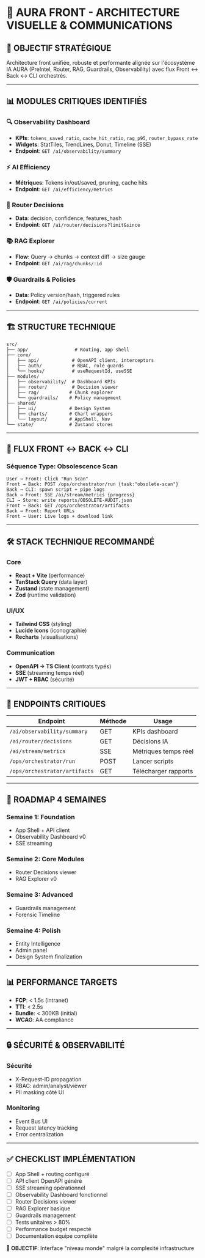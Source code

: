# 🎨 AURA FRONT - ARCHITECTURE VISUELLE & COMMUNICATIONS

## 🎯 **OBJECTIF STRATÉGIQUE**
Architecture front unifiée, robuste et performante alignée sur l'écosystème IA AURA (PreIntel, Router, RAG, Guardrails, Observability) avec flux Front ↔ Back ↔ CLI orchestrés.

---

## 📊 **MODULES CRITIQUES IDENTIFIÉS**

### **🔍 Observability Dashboard**
- **KPIs**: `tokens_saved_ratio`, `cache_hit_ratio`, `rag_p95`, `router_bypass_rate`
- **Widgets**: StatTiles, TrendLines, Donut, Timeline (SSE)
- **Endpoint**: `GET /ai/observability/summary`

### **⚡ AI Efficiency**  
- **Métriques**: Tokens in/out/saved, pruning, cache hits
- **Endpoint**: `GET /ai/efficiency/metrics`

### **🧠 Router Decisions**
- **Data**: decision, confidence, features_hash
- **Endpoint**: `GET /ai/router/decisions?limit&since`

### **📚 RAG Explorer**
- **Flow**: Query → chunks → context diff → size gauge
- **Endpoint**: `GET /ai/rag/chunks/:id`

### **🛡️ Guardrails & Policies**
- **Data**: Policy version/hash, triggered rules
- **Endpoint**: `GET /ai/policies/current`

---

## 🏗️ **STRUCTURE TECHNIQUE**

```
src/
├── app/                 # Routing, app shell
├── core/
│   ├── api/            # OpenAPI client, interceptors
│   ├── auth/           # RBAC, role guards  
│   └── hooks/          # useRequestId, useSSE
├── modules/
│   ├── observability/  # Dashboard KPIs
│   ├── router/         # Decision viewer
│   ├── rag/           # Chunk explorer
│   └── guardrails/    # Policy management
├── shared/
│   ├── ui/            # Design System
│   ├── charts/        # Chart wrappers
│   └── layout/        # AppShell, Nav
└── state/             # Zustand stores
```

---

## 🔄 **FLUX FRONT ↔ BACK ↔ CLI**

### **Séquence Type: Obsolescence Scan**
```
User → Front: Click "Run Scan"
Front → Back: POST /ops/orchestrator/run {task:"obsolete-scan"}
Back → CLI: spawn script + pipe logs
Back → Front: SSE /ai/stream/metrics {progress}
CLI → Store: write reports/OBSOLETE-AUDIT.json
Front → Back: GET /ops/orchestrator/artifacts
Back → Front: Report URLs
Front → User: Live logs + download link
```

---

## 🛠️ **STACK TECHNIQUE RECOMMANDÉ**

### **Core**
- **React + Vite** (performance)
- **TanStack Query** (data layer)
- **Zustand** (state management)
- **Zod** (runtime validation)

### **UI/UX**
- **Tailwind CSS** (styling)
- **Lucide Icons** (iconographie)
- **Recharts** (visualisations)

### **Communication**
- **OpenAPI → TS Client** (contrats typés)
- **SSE** (streaming temps réel)
- **JWT + RBAC** (sécurité)

---

## 📡 **ENDPOINTS CRITIQUES**

| **Endpoint** | **Méthode** | **Usage** |
|--------------|-------------|-----------|
| `/ai/observability/summary` | GET | KPIs dashboard |
| `/ai/router/decisions` | GET | Décisions IA |
| `/ai/stream/metrics` | SSE | Métriques temps réel |
| `/ops/orchestrator/run` | POST | Lancer scripts |
| `/ops/orchestrator/artifacts` | GET | Télécharger rapports |

---

## 🚀 **ROADMAP 4 SEMAINES**

### **Semaine 1: Foundation**
- App Shell + API client
- Observability Dashboard v0
- SSE streaming

### **Semaine 2: Core Modules**
- Router Decisions viewer
- RAG Explorer v0

### **Semaine 3: Advanced**
- Guardrails management
- Forensic Timeline

### **Semaine 4: Polish**
- Entity Intelligence
- Admin panel
- Design System finalization

---

## 📊 **PERFORMANCE TARGETS**

- **FCP**: < 1.5s (intranet)
- **TTI**: < 2.5s
- **Bundle**: < 300KB (initial)
- **WCAG**: AA compliance

---

## 🔒 **SÉCURITÉ & OBSERVABILITÉ**

### **Sécurité**
- X-Request-ID propagation
- RBAC: admin/analyst/viewer
- PII masking côté UI

### **Monitoring**
- Event Bus UI
- Request latency tracking
- Error centralization

---

## ✅ **CHECKLIST IMPLÉMENTATION**

- [ ] App Shell + routing configuré
- [ ] API client OpenAPI généré
- [ ] SSE streaming opérationnel
- [ ] Observability Dashboard fonctionnel
- [ ] Router Decisions viewer
- [ ] RAG Explorer basique
- [ ] Guardrails management
- [ ] Tests unitaires > 80%
- [ ] Performance budget respecté
- [ ] Documentation équipe complète

**🎯 OBJECTIF**: Interface "niveau monde" malgré la complexité infrastructure